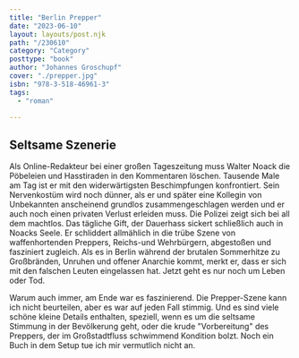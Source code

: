```yaml
---
title: "Berlin Prepper"
date: "2023-06-10"
layout: layouts/post.njk
path: "/230610"
category: "Category"
posttype: "book"
author: "Johannes Groschupf"
cover: "./prepper.jpg"
isbn: "978-3-518-46961-3"
tags:
  - "roman"

---
```

## Seltsame Szenerie

Als Online-Redakteur bei einer großen Tageszeitung muss Walter Noack die Pöbeleien und Hasstiraden in den Kommentaren löschen. Tausende Male am Tag ist er mit den widerwärtigsten Beschimpfungen konfrontiert. Sein Nervenkostüm wird noch dünner, als er und später eine Kollegin von Unbekannten anscheinend grundlos zusammengeschlagen werden und er auch noch einen privaten Verlust erleiden muss. Die Polizei zeigt sich bei all dem machtlos. Das tägliche Gift, der Dauerhass sickert schließlich auch in Noacks Seele. Er schliddert allmählich in die trübe Szene von waffenhortenden Preppers, Reichs-und Wehrbürgern, abgestoßen und fasziniert zugleich. Als es in Berlin während der brutalen Sommerhitze zu Großbränden, Unruhen und offener Anarchie kommt, merkt er, dass er sich mit den falschen Leuten eingelassen hat. Jetzt geht es nur noch um Leben oder Tod.

Warum auch immer, am Ende war es faszinierend. Die Prepper-Szene kann ich nicht beurteilen, aber es war auf jeden Fall stimmig. Und es sind viele schöne kleine Details enthalten, speziell, wenn es um die seltsame Stimmung in der Bevölkerung geht, oder die krude "Vorbereitung" des Preppers, der im Großstadtfluss schwimmend Kondition bolzt. Noch ein Buch in dem Setup tue ich mir vermutlich nicht an.
